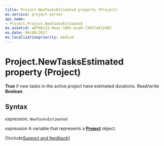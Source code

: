 ```yaml
---
title: Project.NewTasksEstimated property (Project)
ms.service: project-server
api_name:
- Project.Project.NewTasksEstimated
ms.assetid: a0f6bc53-9eac-180c-eca8-72037a012d83
ms.date: 06/08/2017
ms.localizationpriority: medium
---
```



# Project.NewTasksEstimated property (Project)

 **True** if new tasks in the active project have estimated durations. Read/write **Boolean**.


## Syntax

_expression_. `NewTasksEstimated`

_expression_ A variable that represents a **[Project](project.project.md)** object.

[!include[Support and feedback](~/includes/feedback-boilerplate.md)]